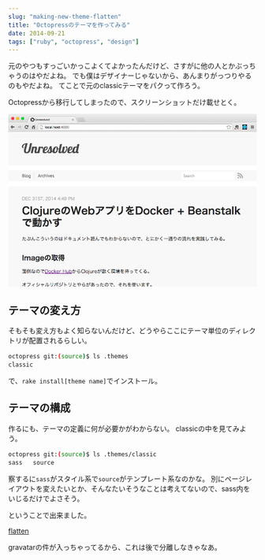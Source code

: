 ```yaml
---
slug: "making-new-theme-flatten"
title: "Octopressのテーマを作ってみる"
date: 2014-09-21
tags: ["ruby", "octopress", "design"]
---
```


元のやつもすっごいかっこよくてよかったんだけど、さすがに他の人とかぶっちゃうのはやだよね。
でも僕はデザイナーじゃないから、あんまりがっつりやるのもやだよね。
てことで元のclassicテーマをパクって作ろう。

Octopressから移行してしまったので、スクリーンショットだけ載せとく。

[<img src="/images/2014-09-21/flatten.png" alt="flatten">](/images/2014-09-21/flatten.png)

## テーマの変え方

そもそも変え方もよく知らないんだけど、どうやらここにテーマ単位のディレクトリが配置されるらしい。

``` sh
octopress git:(source)$ ls .themes
classic
```

で、`rake install[theme name]`でインストール。

## テーマの構成

作るにも、テーマの定義に何が必要かがわからない。
classicの中を見てみよう。

``` sh
octopress git:(source)$ ls .themes/classic
sass   source
```

察するに`sass`がスタイル系で`source`がテンプレート系なのかな。
別にページレイアウトを変えたいとか、そんなたいそうなことは考えてないので、sass内をいじるだけでよさそう。

ということで出来ました。

[flatten](https://github.com/dim0627/flatten)

gravatarの件が入っちゃってるから、これは後で分離しなきゃなあ。

